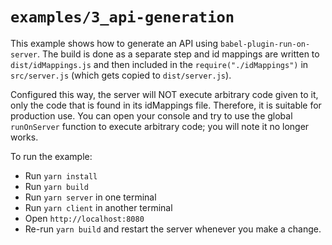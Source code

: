 # `examples/3_api-generation`

This example shows how to generate an API using `babel-plugin-run-on-server`. The build is done as a separate step and id mappings are written to `dist/idMappings.js` and then included in the `require("./idMappings")` in `src/server.js` (which gets copied to `dist/server.js`).

Configured this way, the server will NOT execute arbitrary code given to it, only the code that is found in its idMappings file. Therefore, it is suitable for production use. You can open your console and try to use the global `runOnServer` function to execute arbitrary code; you will note it no longer works.

To run the example:

* Run `yarn install`
* Run `yarn build`
* Run `yarn server` in one terminal
* Run `yarn client` in another terminal
* Open `http://localhost:8080`
* Re-run `yarn build` and restart the server whenever you make a change.
